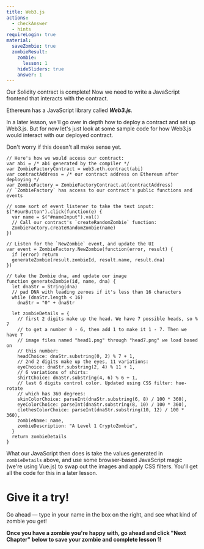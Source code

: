 ```yaml
---
title: Web3.js
actions:
  - checkAnswer
  - hints
requireLogin: true
material:
  saveZombie: true
  zombieResult:
    zombie:
      lesson: 1
    hideSliders: true
    answer: 1
---
```


Our Solidity contract is complete! Now we need to write a JavaScript frontend that interacts with the contract.

Ethereum has a JavaScript library called **_Web3.js_**.

In a later lesson, we'll go over in depth how to deploy a contract and set up Web3.js. But for now let's just look at some sample code for how Web3.js would interact with our deployed contract.

Don't worry if this doesn't all make sense yet.

```
// Here's how we would access our contract:
var abi = /* abi generated by the compiler */
var ZombieFactoryContract = web3.eth.contract(abi)
var contractAddress = /* our contract address on Ethereum after deploying */
var ZombieFactory = ZombieFactoryContract.at(contractAddress)
// `ZombieFactory` has access to our contract's public functions and events

// some sort of event listener to take the text input:
$("#ourButton").click(function(e) {
  var name = $("#nameInput").val()
  // Call our contract's `createRandomZombie` function:
  ZombieFactory.createRandomZombie(name)
})

// Listen for the `NewZombie` event, and update the UI
var event = ZombieFactory.NewZombie(function(error, result) {
  if (error) return
  generateZombie(result.zombieId, result.name, result.dna)
})

// take the Zombie dna, and update our image
function generateZombie(id, name, dna) {
  let dnaStr = String(dna)
  // pad DNA with leading zeroes if it's less than 16 characters
  while (dnaStr.length < 16)
    dnaStr = "0" + dnaStr

  let zombieDetails = {
    // first 2 digits make up the head. We have 7 possible heads, so % 7
    // to get a number 0 - 6, then add 1 to make it 1 - 7. Then we have 7
    // image files named "head1.png" through "head7.png" we load based on
    // this number:
    headChoice: dnaStr.substring(0, 2) % 7 + 1,
    // 2nd 2 digits make up the eyes, 11 variations:
    eyeChoice: dnaStr.substring(2, 4) % 11 + 1,
    // 6 variations of shirts:
    shirtChoice: dnaStr.substring(4, 6) % 6 + 1,
    // last 6 digits control color. Updated using CSS filter: hue-rotate
    // which has 360 degrees:
    skinColorChoice: parseInt(dnaStr.substring(6, 8) / 100 * 360),
    eyeColorChoice: parseInt(dnaStr.substring(8, 10) / 100 * 360),
    clothesColorChoice: parseInt(dnaStr.substring(10, 12) / 100 * 360),
    zombieName: name,
    zombieDescription: "A Level 1 CryptoZombie",
  }
  return zombieDetails
}
```

What our JavaScript then does is take the values generated in `zombieDetails` above, and use some browser-based JavaScript magic (we're using Vue.js) to swap out the images and apply CSS filters. You'll get all the code for this in a later lesson.

# Give it a try!

Go ahead — type in your name in the box on the right, and see what kind of zombie you get!

**Once you have a zombie you're happy with, go ahead and click "Next Chapter" below to save your zombie and complete lesson 1!**
